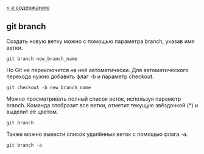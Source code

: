 [< к содержанию](readme.md)

## git branch

Создать новую ветку можно с помощью параметра branch, указав имя ветки.

```bash-
git branch new_branch_name
```

Но Git не переключится на неё автоматически. Для автоматического перехода нужно добавить флаг -b и параметр checkout.

```bash-
git checkout -b new_branch_name
```

Можно просматривать полный список веток, используя параметр branch. Команда отобразит все ветки, отметит текущую звёздочкой (*) и выделит её цветом.

```bash-
git branch
```

Также можно вывести список удалённых веток с помощью флага -a.

```bash-
git branch -a
```
